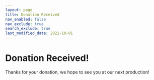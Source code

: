 ```yaml
---
layout: page
title: Donation Received
nav_enabled: false
nav_exclude: true
search_exclude: true
last_modified_date: 2021-10-01
---
```


# Donation Received!

Thanks for your donation, we hope to see you at our next production!

<!-- EOF -->
